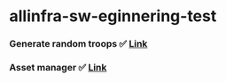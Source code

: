 # allinfra-sw-eginnering-test

### Generate random troops ✅ [Link](https://github.com/allinfra-ltd/sw-engineering-tests/blob/master/web-development/back-end/senior/challenge.md)

### Asset manager ✅ [Link](https://github.com/allinfra-ltd/sw-engineering-tests/blob/master/web-development/full-stack/mid/challenge-extra.md)
